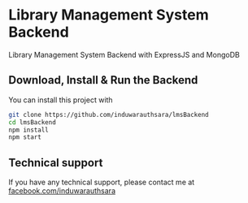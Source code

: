 # Library Management System Backend

Library Management System Backend with ExpressJS and MongoDB

## Download, Install & Run the Backend
You can install this project with

```bash
git clone https://github.com/induwarauthsara/lmsBackend
cd lmsBackend
npm install
npm start
```

## Technical support

If you have any technical support, please contact me at [facebook.com/induwarauthsara](https://www.facebook.com/induwarauthsara)

